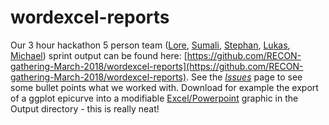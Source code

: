 # wordexcel-reports

Our 3 hour hackathon 5 person team ([Lore](https://github.com/loremerdrignac), [Sumali](https://github.com/sumalibajaj), [Stephan](https://github.com/gstephan30), [Lukas](https://github.com/lukric), [Michael](https://github.com/hoehleatsu)) sprint output can be found here: [https://github.com/RECON-gathering-March-2018/wordexcel-reports](https://github.com/RECON-gathering-March-2018/wordexcel-reports). See the [*Issues*](https://github.com/RECON-gathering-March-2018/wordexcel-reports/issues) page to see some bullet points what we worked with. Download for example the export of a ggplot epicurve into a modifiable [Excel/Powerpoint](https://github.com/RECON-gathering-March-2018/wordexcel-reports/blob/master/Output/expamle.pptx) graphic in the Output directory - this is really neat!
